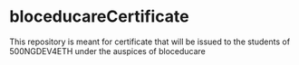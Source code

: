 # bloceducareCertificate
This repository is meant for certificate that will be issued to the students of 500NGDEV4ETH under the auspices of bloceducare
